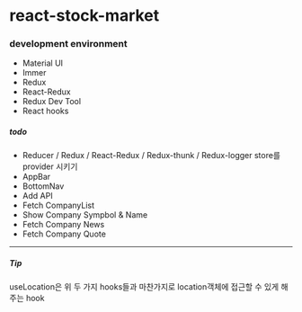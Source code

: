 # react-stock-market

### development environment
- Material UI
- Immer
- Redux
- React-Redux
- Redux Dev Tool
- React hooks

##### todo

- Reducer / Redux / React-Redux / Redux-thunk / Redux-logger store를 provider 시키기
- AppBar 
- BottomNav
- Add API
- Fetch CompanyList
- Show Company Sympbol & Name
- Fetch Company News
- Fetch Company Quote

---

##### Tip
useLocation은 위 두 가지 hooks들과 마찬가지로 location객체에 접근할 수 있게 해주는 hook